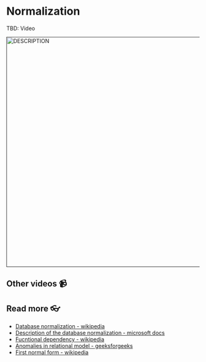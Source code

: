 # Normalization

TBD: Video

<a href="" target="_blank">
  <img src="https://github.com/kokchun/assets/blob/main/FOLDER_NAME/.png?raw=true" alt="DESCRIPTION" width="600">
</a>



## Other videos 📹

## Read more 👓

- [Database normalization - wikipedia](https://en.wikipedia.org/wiki/Database_normalization#Normal_forms)
- [Description of the database normalization - microsoft docs](https://learn.microsoft.com/en-us/office/troubleshoot/access/database-normalization-description)
- [Fucntional dependency - wikipedia](https://en.wikipedia.org/wiki/Functional_dependency)
- [Anomalies in relational model - geeksforgeeks](https://www.geeksforgeeks.org/anomalies-in-relational-model/)
- [First normal form - wikipedia](https://en.wikipedia.org/wiki/First_normal_form)